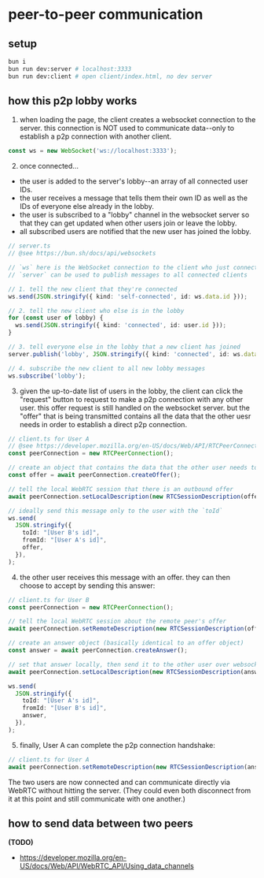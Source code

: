 # peer-to-peer communication

## setup

```bash
bun i
bun run dev:server # localhost:3333
bun run dev:client # open client/index.html, no dev server
```

## how this p2p lobby works

1. when loading the page, the client creates a websocket connection to the server. this connection is NOT used to communicate data--only to establish a p2p connection with another client.

```ts
const ws = new WebSocket('ws://localhost:3333');
```

2. once connected...

- the user is added to the server's lobby--an array of all connected user IDs.
- the user receives a message that tells them their own ID as well as the IDs of everyone else already in the lobby.
- the user is subscribed to a "lobby" channel in the websocket server so that they can get updated when other users join or leave the lobby.
- all subscribed users are notified that the new user has joined the lobby.

```ts
// server.ts
// @see https://bun.sh/docs/api/websockets

// `ws` here is the WebSocket connection to the client who just connected
// `server` can be used to publish messages to all connected clients

// 1. tell the new client that they're connected
ws.send(JSON.stringify({ kind: 'self-connected', id: ws.data.id }));

// 2. tell the new client who else is in the lobby
for (const user of lobby) {
  ws.send(JSON.stringify({ kind: 'connected', id: user.id }));
}

// 3. tell everyone else in the lobby that a new client has joined
server.publish('lobby', JSON.stringify({ kind: 'connected', id: ws.data.id }));

// 4. subscribe the new client to all new lobby messages
ws.subscribe('lobby');
```

3. given the up-to-date list of users in the lobby, the client can click the "request" button to request to make a p2p connection with any other user. this offer request is still handled on the websocket server. but the "offer" that is being transmitted contains all the data that the other uesr needs in order to establish a direct p2p connection.

```ts
// client.ts for User A
// @see https://developer.mozilla.org/en-US/docs/Web/API/RTCPeerConnection
const peerConnection = new RTCPeerConnection();

// create an object that contains the data that the other user needs to establish a direct p2p connection
const offer = await peerConnection.createOffer();

// tell the local WebRTC session that there is an outbound offer
await peerConnection.setLocalDescription(new RTCSessionDescription(offer));

// ideally send this message only to the user with the `toId`
ws.send(
  JSON.stringify({
    toId: "[User B's id]",
    fromId: "[User A's id]",
    offer,
  }),
);
```

4. the other user receives this message with an offer. they can then choose to accept by sending this answer:

```ts
// client.ts for User B
const peerConnection = new RTCPeerConnection();

// tell the local WebRTC session about the remote peer's offer
await peerConnection.setRemoteDescription(new RTCSessionDescription(offer));

// create an answer object (basically identical to an offer object)
const answer = await peerConnection.createAnswer();

// set that answer locally, then send it to the other user over websocket
await peerConnection.setLocalDescription(new RTCSessionDescription(answer));

ws.send(
  JSON.stringify({
    toId: "[User A's id]",
    fromId: "[User B's id]",
    answer,
  }),
);
```

5. finally, User A can complete the p2p connection handshake:

```ts
// client.ts for User A
await peerConnection.setRemoteDescription(new RTCSessionDescription(answer));
```

The two users are now connected and can communicate directly via WebRTC without hitting the server. (They could even both disconnect from it at this point and still communicate with one another.)

## how to send data between two peers

**(TODO)**

- https://developer.mozilla.org/en-US/docs/Web/API/WebRTC_API/Using_data_channels

